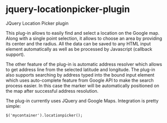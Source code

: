 jquery-locationpicker-plugin
============================

JQuery Location Picker plugin

This plug-in allows to easily find and select a location on the Google map. Along with a single point selection, it allows to choose an area by providing its center and the radius. All the data can be saved to any HTML input element automatically as well as be processed by Javascript (callback support).

The other feature of the plug-in is automatic address resolver which allows to get address line from the selected latitude and longitude. The plug-in also supports searching by address typed into the bound input element which uses auto-complete feature from Google API to make the search process easier. In this case the marker will be automatically positioned on the map after successful address resolution. 

The plug-in currently uses JQuery and Google Maps. Integration is pretty simple:

```
$('mycontainer').locationpicker();
```


